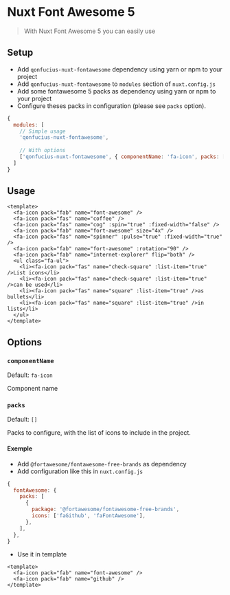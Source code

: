 # Nuxt Font Awesome 5

> With Nuxt Font Awesome 5 you can easily use 

## Setup
- Add `qonfucius-nuxt-fontawesome` dependency using yarn or npm to your project
- Add `qonfucius-nuxt-fontawesome` to `modules` section of `nuxt.config.js`
- Add some fontawesome 5 packs as dependency using yarn or npm to your project
- Configure theses packs in configuration (please see `packs` option).
```js
{
  modules: [
    // Simple usage
    'qonfucius-nuxt-fontawesome',
    
    // With options
    ['qonfucius-nuxt-fontawesome', { componentName: 'fa-icon', packs: [] }],
  ]
}
````

## Usage
```vue
<template>
  <fa-icon pack="fab" name="font-awesome" />
  <fa-icon pack="fas" name="coffee" />
  <fa-icon pack="fas" name="cog" :spin="true" :fixed-width="false" />
  <fa-icon pack="fab" name="fort-awesome" size="4x" />
  <fa-icon pack="fas" name="spinner" :pulse="true" :fixed-width="true" />
  <fa-icon pack="fab" name="fort-awesome" :rotation="90" />
  <fa-icon pack="fab" name="internet-explorer" flip="both" />
  <ul class="fa-ul">
    <li><fa-icon pack="fas" name="check-square" :list-item="true" />List icons</li>
    <li><fa-icon pack="fas" name="check-square" :list-item="true" />can be used</li>
    <li><fa-icon pack="fas" name="square" :list-item="true" />as bullets</li>
    <li><fa-icon pack="fas" name="square" :list-item="true" />in lists</li>
  </ul>
</template>
```

## Options

### `componentName`
Default: `fa-icon`

Component name

### `packs`
Default: `[]`

Packs to configure, with the list of icons to include in the project.

#### Exemple

- Add `@fortawesome/fontawesome-free-brands` as dependency
- Add configuration like this in `nuxt.config.js`
```js
{
  fontAwesome: {
    packs: [
      {
        package: '@fortawesome/fontawesome-free-brands',
        icons: ['faGithub', 'faFontAwesome'],
      },
    ],
  },
}
```
- Use it in template
```vue
<template>
  <fa-icon pack="fab" name="font-awesome" />
  <fa-icon pack="fab" name="github" />
</template>
```